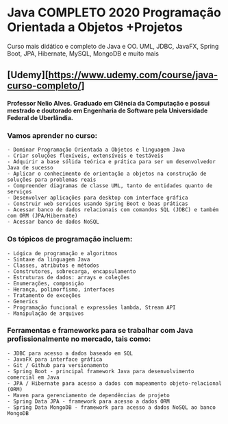 # Java COMPLETO 2020 Programação Orientada a Objetos +Projetos
 Curso mais didático e completo de Java e OO. UML, JDBC, JavaFX, Spring Boot, JPA, Hibernate, MySQL, MongoDB e muito mais

## [Udemy][https://www.udemy.com/course/java-curso-completo/]

#### Professor Nelio Alves. Graduado em Ciência da Computação e possui mestrado e doutorado em Engenharia de Software pela Universidade Federal de Uberlândia.

### Vamos aprender no curso:

    - Dominar Programação Orientada a Objetos e linguagem Java
    - Criar soluções flexíveis, extensíveis e testáveis
    - Adquirir a base sólida teórica e prática para ser um desenvolvedor Java de sucesso
    - Aplicar o conhecimento de orientação a objetos na construção de soluções para problemas reais
    - Compreender diagramas de classe UML, tanto de entidades quanto de serviços
    - Desenvolver aplicações para desktop com interface gráfica
    - Construir web services usando Spring Boot e boas práticas
    - Acessar banco de dados relacionais com comandos SQL (JDBC) e também com ORM (JPA/Hibernate)
    - Acessar banco de dados NoSQL

### Os tópicos de programação incluem:

    - Lógica de programação e algoritmos
    - Sintaxe da linguagem Java
    - Classes, atributos e métodos
    - Construtores, sobrecarga, encapsulamento
    - Estruturas de dados: arrays e coleções
    - Enumerações, composição
    - Herança, polimorfismo, interfaces
    - Tratamento de exceções
    - Generics
    - Programação funcional e expressões lambda, Stream API
    - Manipulação de arquivos
    
### Ferramentas e frameworks para se trabalhar com Java profissionalmente no mercado, tais como:

    - JDBC para acesso a dados baseado em SQL
    - JavaFX para interface gráfica
    - Git / Github para versionamento
    - Spring Boot - principal framework Java para desenvolvimento comercial em Java
    - JPA / Hibernate para acesso a dados com mapeamento objeto-relacional (ORM)
    - Maven para gerenciamento de dependências de projeto
    - Spring Data JPA - framework para acesso a dados ORM
    - Spring Data MongoDB - framework para acesso a dados NoSQL ao banco MongoDB
